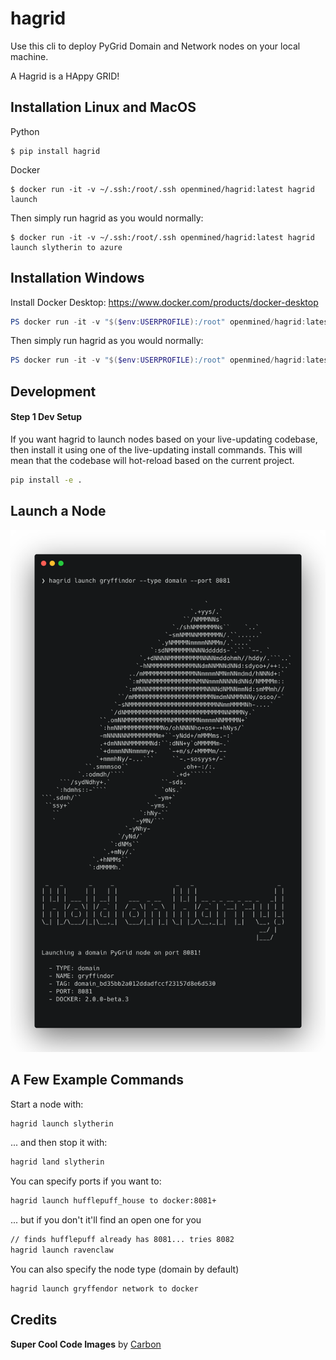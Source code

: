 # hagrid

Use this cli to deploy PyGrid Domain and Network nodes on your local machine.

A Hagrid is a HAppy GRID!

## Installation Linux and MacOS

Python

```
$ pip install hagrid
```

Docker

```
$ docker run -it -v ~/.ssh:/root/.ssh openmined/hagrid:latest hagrid launch
```

Then simply run hagrid as you would normally:

```
$ docker run -it -v ~/.ssh:/root/.ssh openmined/hagrid:latest hagrid launch slytherin to azure
```

## Installation Windows

Install Docker Desktop: https://www.docker.com/products/docker-desktop

```powershell
PS docker run -it -v "$($env:USERPROFILE):/root" openmined/hagrid:latest hagrid
```

Then simply run hagrid as you would normally:

```powershell
PS docker run -it -v "$($env:USERPROFILE):/root" openmined/hagrid:latest hagrid launch slytherin to azure
```

## Development

#### Step 1 Dev Setup

If you want hagrid to launch nodes based on your live-updating codebase, then install it using one of the live-updating install commands. This will mean that the codebase will hot-reload based on the current project.

```bash
pip install -e .
```

## Launch a Node

![alt text](cli2.png)

## A Few Example Commands

Start a node with:

```bash
hagrid launch slytherin
```

... and then stop it with:

```bash
hagrid land slytherin
```

You can specify ports if you want to:

```bash
hagrid launch hufflepuff_house to docker:8081+
```

... but if you don't it'll find an open one for you

```bash
// finds hufflepuff already has 8081... tries 8082
hagrid launch ravenclaw
```

You can also specify the node type (domain by default)

```bash
hagrid launch gryffendor network to docker
```

## Credits

**Super Cool Code Images** by [Carbon](https://carbon.now.sh/)
